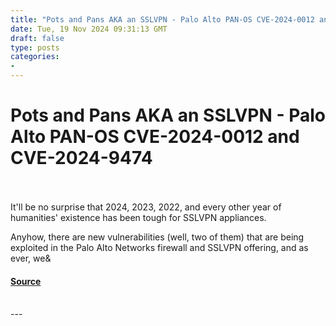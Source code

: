 ```yaml
---
title: "Pots and Pans AKA an SSLVPN - Palo Alto PAN-OS CVE-2024-0012 and CVE-2024-9474"
date: Tue, 19 Nov 2024 09:31:13 GMT
draft: false
type: posts
categories: 
- 
---
```

# Pots and Pans AKA an SSLVPN - Palo Alto PAN-OS CVE-2024-0012 and CVE-2024-9474

<br/>

<br/>
It'll be no surprise that 2024, 2023, 2022, and every other year of humanities' existence has been tough for SSLVPN appliances.

Anyhow, there are new vulnerabilities (well, two of them) that are being exploited in the Palo Alto Networks firewall and SSLVPN offering, and as ever, we&

#### [Source](https://labs.watchtowr.com/pots-and-pans-aka-an-sslvpn-palo-alto-pan-os-cve-2024-0012-and-cve-2024-9474/)

<br/>
---
